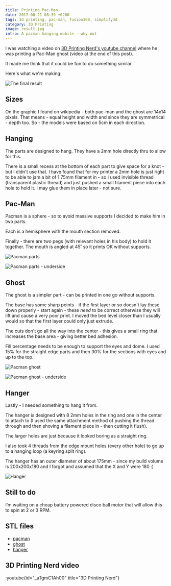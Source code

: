 ```yaml
---
title: Printing Pac-Man
date: 2017-08-21 08:39 +0200
tags: 3d printing, pac-man, fusion360, simplify3d
category: 3D Printing
image: result.jpg
intro: A pacman hanging mobile - why not
---
```


I was watching a video on [3D Printing Nerd's youtube channel](https://www.youtube.com/channel/UC_7aK9PpYTqt08ERh1MewlQ) where he was printing a Pac-Man ghost (video at the end of this post).

It made me think that it could be fun to do something similar.

Here's what we're making:

![The final result](/images/posts/2017/08/result.jpg)

## Sizes

On the graphic I found on wikipedia - both pac-man and the ghost are 14x14 pixels. That means - equal height and width and since they are symmetrical - depth too. So - the models were based on 5cm in each direction.

## Hanging

The parts are designed to hang. They have a 2mm hole directly thru to allow for this.

There is a small recess at the bottom of each part to give space for a knot - but I didn't use that. I have found that for my printer a 2mm hole is just right to be able to jam a bit of 1.75mm filament in - so I used invisible thread (transparent plastic thread) and just pushed a small filament piece into each hole to hold it. I may glue them in place later - not sure.

## Pac-Man

Pacman is a sphere - so to avoid massive supports I decided to make him in two parts.

Each is a hemisphere with the mouth section removed.

Finally - there are two pegs (with relevant holes in his body) to hold it together. The mouth is angled at 45˚ so it prints OK without supports.

![Pacman parts](/images/posts/2017/08/pacman.png)

![Pacman parts - underside](/images/posts/2017/08/pacman-underside.png)

## Ghost

The ghost is a simpler part - can be printed in one go without supports.

The base has some sharp points - if the first layer or so doesn't lay these down properly - start again - these _need_ to be correct otherwise they will lift and cause a very poor print. I moved the bed level closer than I usually would so that the first layer could only just extrude.

The cuts don't go all the way into the center - this gives a small ring that increases the base area - giving better bed adhesion.

Fill percentage needs to be enough to support the eyes and dome. I used 15% for the straight edge parts and then 30% for the sections with eyes and up to the top.

![Pacman ghost](/images/posts/2017/08/ghost.png)

![Pacman ghost - underside](/images/posts/2017/08/ghost-underside.png)

## Hanger

Lastly - I needed something to hang it from.

The hanger is designed with 8 2mm holes in the ring and one in the center to attach to (I used the same attachment method of pushing the thread through and then shoving a filament piece in - then cutting it flush).

The larger holes are just because it looked boring as a straight ring.

I also took 4 threads from the edge mount holes (every other hole) to go up to a hanging loop (a keyring split ring).

The hanger has an outer diameter of about 175mm - since my build volume is 200x200x180 and I forgot and assumed that the X and Y were 180 :)

![Hanger](/images/posts/2017/08/hanger.png)

## Still to do

I’m waiting on a cheap battery powered disco ball motor that will allow this to spin at 2 or 3 RPM.

## STL files

- [pacman](/files/posts/2017/08/Pacman.stl)
- [ghost](/files/posts/2017/08/PacmanGhost.stl)
- [hanger](/files/posts/2017/08/PacmanHanger.stl)

## 3D Printing Nerd video

:youtube{id="_aTgmC1Ah00" title="3D Printing Nerd"}
